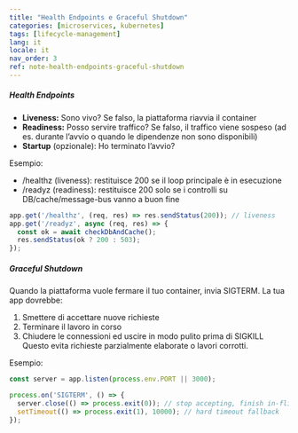 ```yaml
---
title: "Health Endpoints e Graceful Shutdown"
categories: [microservices, kubernetes]
tags: [lifecycle-management]
lang: it
locale: it
nav_order: 3
ref: note-health-endpoints-graceful-shutdown
---
```

##### Health Endpoints
- **Liveness:** Sono vivo? Se falso, la piattaforma riavvia il container  
- **Readiness:** Posso servire traffico? Se falso, il traffico viene sospeso (ad es. durante l’avvio o quando le dipendenze non sono disponibili)  
- **Startup** (opzionale): Ho terminato l’avvio?  

Esempio:
- /healthz (liveness): restituisce 200 se il loop principale è in esecuzione  
- /readyz (readiness): restituisce 200 solo se i controlli su DB/cache/message-bus vanno a buon fine  

```javascript
app.get('/healthz', (req, res) => res.sendStatus(200)); // liveness
app.get('/readyz', async (req, res) => {
  const ok = await checkDbAndCache();
  res.sendStatus(ok ? 200 : 503);
});
```

##### Graceful Shutdown
Quando la piattaforma vuole fermare il tuo container, invia SIGTERM. La tua app dovrebbe:
1.	Smettere di accettare nuove richieste
2.	Terminare il lavoro in corso
3.	Chiudere le connessioni ed uscire in modo pulito prima di SIGKILL
Questo evita richieste parzialmente elaborate o lavori corrotti.

Esempio:
```javascript
const server = app.listen(process.env.PORT || 3000);

process.on('SIGTERM', () => {
  server.close(() => process.exit(0)); // stop accepting, finish in-flight
  setTimeout(() => process.exit(1), 10000); // hard timeout fallback
});
```